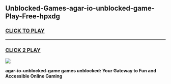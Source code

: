 
## Unblocked-Games-agar-io-unblocked-game-Play-Free-hpxdg
<h3>
<a href="https://premium76.site?title=agar-io-unblocked-game&ref=12A">CLICK TO PLAY</a></h3>
<hr>

<h3>
<a href="https://premium76.site?title=agar-io-unblocked-game&ref=12A">CLICK 2 PLAY</a>
  
</h3>

<a href="https://premium76.site?title=agar-io-unblocked-game&ref=12A"><img src="https://clearcache.store/games.png"></a>


**agar-io-unblocked-game games unblocked: Your Gateway to Fun and Accessible Online Gaming**
